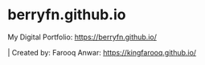 # berryfn.github.io
My Digital Portfolio: https://berryfn.github.io/



| Created by: Farooq Anwar: https://kingfarooq.github.io/
